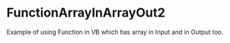 # FunctionArrayInArrayOut2
Example of using Function in VB which has array in Input and in Output too.
